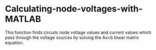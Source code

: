 # Calculating-node-voltages-with-MATLAB
This function finds circuits node voltage values and current values which pass through the voltage sources by solving the Ax=b linear matrix equation.
